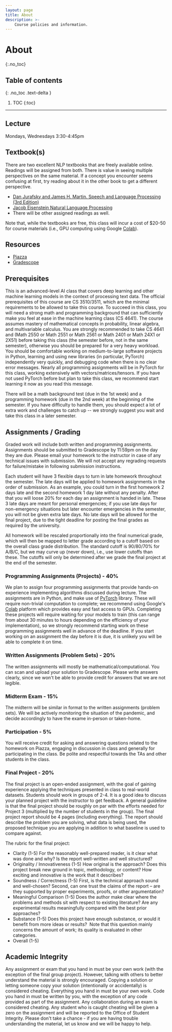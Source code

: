 ```yaml
---
layout: page
title: About
description: >-
    Course policies and information.
---
```


# About
{:.no_toc}

## Table of contents
{: .no_toc .text-delta }

1. TOC
{:toc}

---

## Lecture
Mondays, Wednesdays 3:30-4:45pm

## Textbook(s)

There are two excellent NLP textbooks that are freely available online. Readings will be assigned from both. There is value in seeing multiple perspectives on the same material. If a concept you encounter seems confusing at first, try reading about it in the other book to get a different perspective.

- [Dan Jurafsky and James H. Martin. Speech and Language Processing (3rd Edition)](https://web.stanford.edu/~jurafsky/slp3/)
- [Jacob Eisenstein Natural Language Processing](https://github.com/jacobeisenstein/gt-nlp-class/blob/master/notes/eisenstein-nlp-notes.pdf)
- There will be other assigned readings as well.

Note that, while the textbooks are free, this class will incur a cost of $20-50 for course materials (i.e., GPU computing using Google [Colab](http://colab.research.google.com/)). 

## Resources

- [Piazza](https://piazza.com/gatech/spring2022/cs4650a)
- [Gradescope](https://www.gradescope.com/courses/345683)

## Prerequisites

This is an advanced-level AI class that covers deep learning and other machine learning models in the context of processing text data. The official prerequisites of this course are CS 3510/3511, which are the minimal requirements to be allowed to take this course. To succeed in this class, you will need a strong math and programming background that can sufficiently make you feel at ease in the machine learning class (CS 4641). The course assumes mastery of mathematical concepts in probability, linear algebra, and multivariable calculus. You are strongly recommended to take CS 4641 and (Math 2550 or Math 2551 or Math 2561 or Math 2401 or Math 24X1 or 2X51) before taking this class (the semester before, not in the same semester), otherwise you should be prepared for a very heavy workload. You should be comfortable working on medium-to-large software projects in Python, learning and using new libraries (in particular, PyTorch) independently very quickly, and debugging code when there is no clear error messages.  Nearly all programming assignments will be in PyTorch for this class, working extensively with vectors/matrices/tensors. If you have not used PyTorch before but plan to take this class, we recommend start learning it now as you read this message. 

There will be a math background test (due in the 1st week) and a programming homework (due in the 2nd week) at the beginning of the semester. If you have difficulty to handle them, you should expect a lot of extra work and challenges to catch up -- we strongly suggest you wait and take this class in a later semester. 


## Assignments / Grading

Graded work will include both written and programming assignments. Assignments should be submitted to Gradescope by 11:59pm on the day they are due. Please email your homework to the instructor in case of any technical issues with submission. We will not accept any regrading requests for failure/mistake in following submission instructions.

Each student will have 3 flexible days to turn in late homework throughout the semester. The late days will be applied to homework assignments in the order of submission. As an example, you could turn in the first homework 2 days late and the second homework 1 day late without any penalty. After that you will loose 20% for each day an assignment is handed in late. These 3 late days are meant for personal emergencies; if you use late days for non-emergency situations but later encounter emergencies in the semester, you will not be given extra late days. No late days will be allowed for the final project, due to the tight deadline for posting the final grades as required by the university. 


All homework will be rescaled proportionally into the final numerical grade, which will then be mapped to letter grade according to a cutoff based on the overall class grade distribution. The standard cutoff is 90/80/70% for A/B/C, but we may curve up (never down), i.e., use lower cutoffs than these. The cutoffs will only be determined after we grade the final project at the end of the semester.



### Programming Assignments (Projects) - 40%

We plan to assign four programming assignments that provide hands-on experience implementing algorithms discussed during lecture.  The assignments are in Python, and make use of [PyTorch](https://pytorch.org/) library.  These will require non-trivial computation to complete; we recommend using Google's [Colab](http://colab.research.google.com/) platform which provides easy and fast access to GPUs.  Completing these projects will require waiting for your models to train (this can range from about 30 minutes to hours depending on the efficiency of your implementation), so we strongly recommend starting work on these programming assignments well in advance of the deadline. If you start working on an assignment the day before it is due, it is unlikely you will be able to complete it on time.

### Written Assignments (Problem Sets) - 20%

The written assignments will mostly be mathematical/computational.  You can scan and upload your solution to Gradescope. Please write answers clearly, since we won't be able to provide credit for answers that we are not legible.

### Midterm Exam - 15%

The midterm will be similar in format to the written assignments (problem sets). We will be actively monitoring the situation of the pandemic, and decide accordingly to have the exame in-person or taken-home. 

### Participation - 5%

You will receive credit for asking and answering questions related to the homework on Piazza, engaging in discussion in class and generally for participating in the class. Be polite and respectful towards the TAs and other students in the class. 

### Final Project - 20%

The final project is an open-ended assignment, with the goal of gaining experience applying the techniques presented in class to real-world datasets. Students should work in groups of 2-4. It is a good idea to discuss your planned project with the instructor to get feedback. A general guideline is that the final project should be roughly on par with the efforts needed for Project 3 (multiplied by the number of students in the group). The final project report should be 4 pages (including everything). The report should describe the problem you are solving, what data is being used, the proposed technique you are applying in addition to what baseline is used to compare against.

The rubric for the final project:

* Clarity (1-5) For the reasonably well-prepared reader, is it clear what was done and why? Is the report well-written and well structured?
* Originality / Innovativeness (1-5) How original is the approach? Does this project break new ground in topic, methodology, or content? How exciting and innovative is the work that it describes?
* Soundness / Correctness (1-5) First, is the technical approach sound and well-chosen? Second, can one trust the claims of the report – are they supported by proper experiments, proofs, or other argumentation?
* Meaningful Comparison (1-5) Does the author make clear where the problems and methods sit with respect to existing literature? Are any experimental results meaningfully compared with the best prior approaches?
* Substance (1-5) Does this project have enough substance, or would it benefit from more ideas or results?  Note that this question mainly concerns the amount of work; its quality is evaluated in other categories.
* Overall (1-5) 


## Academic Integrity

Any assignment or exam that you hand in must be your own work (with the exception of the final group project). However, talking with others to better understand the material is strongly encouraged. Copying a solution or letting someone copy your solution (intentionally or accidentally) is considered cheating. Everything you hand in must be your own work. Code you hand in must be written by you, with the exception of any code provided as part of the assignment. Any collaboration during an exam is considered cheating. Any student who is caught cheating will be given a zero on the assignment and will be reported to the Office of Student Integrity. Please don't take a chance - if you are having trouble understanding the material, let us know and we will be happy to help.
